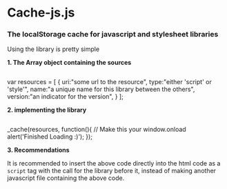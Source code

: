 # Cache-js.js

### The localStorage cache for javascript and stylesheet libraries

Using the library is pretty simple

**1. The Array object containing the sources**

>```javascript
var resources = [
	{
		uri:"some url to the resource",
		type:"either 'script' or 'style'",
		name:"a unique name for this library between the others",
		version:"an indicator for the version",
	}
];

**2. implementing the library**

>```javascript
_cache(resources, function(){
	// Make this your window.onload
	alert('Finished Loading :)');
});

**3. Recommendations**

It is recommended to insert the above code directly into the html code as a `script` tag with the call for the library before it, instead of making another javascript file containing the above code.
